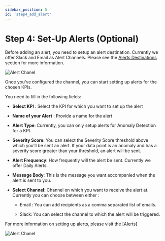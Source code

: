 ```yaml
---
sidebar_position: 5
id: 'step4_add_alert'
---
```

# Step 4: Set-Up Alerts (Optional)

Before adding an alert, you need to setup an alert destination. Currently we offer Slack and Email as Alert Channels. Please see the [Alerts Destinations](/Alerts/Alert_Destination.md) section for more information.

![Alert Chanel](/img/Alerts/alertschannel.png)

Once you've configured the channel, you can start setting up alerts for the chosen KPIs.

You need to fill in the following fields:

-   **Select KPI** : Select the KPI for which you want to set up the alert

-   **Name of your Alert** : Provide a name for the alert

-   **Alert Type**: Currently, you can only setup alerts for Anomaly Detection for a KPI. 

-   **Severity Score**: You can select the Severity Score threshold above which you'll be sent an alert. If your data point is an anomaly and has a severity score greater than your threshold, an alert will be sent.

-   **Alert Frequency**: How frequently will the alert be sent. Currently we offer Daily Alerts.

-   **Message Body**: This is the message you want accompanied when the alert is sent to you.

-   **Select Channel**: Channel on which you want to receive the alert at. Currently you can choose between either :

    -   Email : You can  add recipients as a comma separated list of emails.

    -   Slack: You can select the channel to which the alert will be triggered.

For more information on setting up alerts, please visit the [Alerts]

![Alert Chanel](/img/Alerts/alertsconfig.png)

